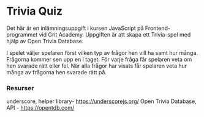 # Trivia Quiz

Det här är en inlämningsuppgift i kursen JavaScript på Frontend-programmet vid Grit Academy. Uppgiften är att skapa ett Trivia-spel med hjälp av Open Trivia Database.

I spelet väljer spelaren först vilken typ av frågor hen vill ha samt hur många. Frågorna kommer sen upp en i taget. För varje fråga får spelaren veta om hen svarade rätt eller fel. När alla frågor har visats får spelaren veta hur många av frågorna hen svarade rätt på.


### Resurser
underscore, helper library- https://underscorejs.org/
Open Trivia Database, API - https://opentdb.com/ 
